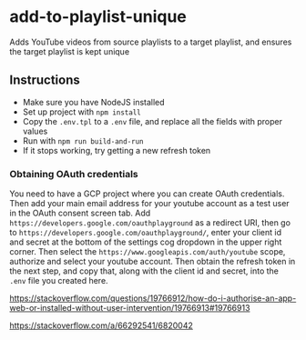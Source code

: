 # add-to-playlist-unique

Adds YouTube videos from source playlists to a target playlist, and ensures the target playlist is kept unique

## Instructions

- Make sure you have NodeJS installed
- Set up project with `npm install`
- Copy the `.env.tpl` to a `.env` file, and replace all the fields with proper values
- Run with `npm run build-and-run`
- If it stops working, try getting a new refresh token

### Obtaining OAuth credentials

You need to have a GCP project where you can create OAuth credentials. Then add your main email address for your youtube account as a test user in the OAuth consent screen tab. Add `https://developers.google.com/oauthplayground` as a redirect URI, then go to `https://developers.google.com/oauthplayground/`, enter your client id and secret at the bottom of the settings cog dropdown in the upper right corner.
Then select the `https://www.googleapis.com/auth/youtube` scope, authorize and select your youtube account. Then obtain the refresh token in the next step, and copy that, along with the client id and secret, into the `.env` file you created here.

https://stackoverflow.com/questions/19766912/how-do-i-authorise-an-app-web-or-installed-without-user-intervention/19766913#19766913

https://stackoverflow.com/a/66292541/6820042
